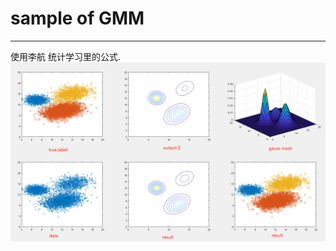# sample of GMM
 ---
使用李航 统计学习里的公式.
![](https://github.com/dreamzz5/sample-of-GMM/blob/master/1img.png)

